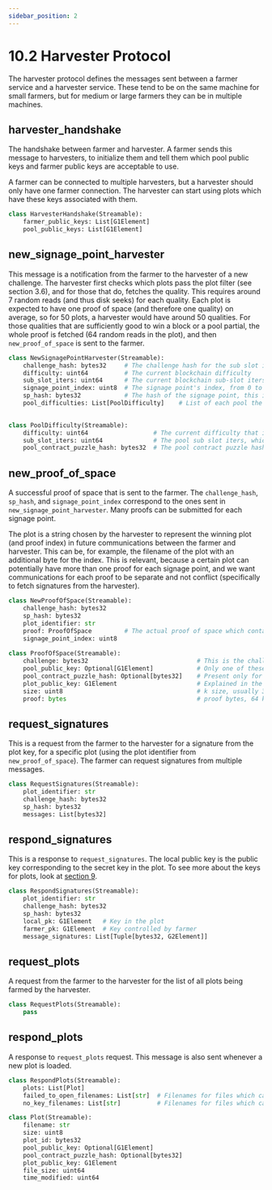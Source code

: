 ```yaml
---
sidebar_position: 2
---
```


# 10.2 Harvester Protocol
The harvester protocol defines the messages sent between a farmer service and a harvester service. These tend to
be on the same machine for small farmers, but for medium or large farmers they can be in multiple machines.

## harvester_handshake
The handshake between farmer and harvester.
A farmer sends this message to harvesters, to initialize them and tell them which
pool public keys and farmer public keys are acceptable to use.

A farmer can be connected to multiple harvesters, but a harvester should only have one farmer connection.
The harvester can start using plots which have these keys associated with them.

```python
class HarvesterHandshake(Streamable):
    farmer_public_keys: List[G1Element]
    pool_public_keys: List[G1Element]
```

## new_signage_point_harvester

This message is a notification from the farmer to the harvester of a new challenge.
The harvester first checks which plots pass the plot filter (see section 3.6), and for those that do, fetches the quality.
This requires around 7 random reads (and thus disk seeks) for each quality.
Each plot is expected to have one proof of space (and therefore one quality) on average, so for 50 plots, a harvester would have around 50 qualities.
For those qualities that are sufficiently good to win a block or a pool partial, the whole proof is fetched (64 random reads in the plot),
and then `new_proof_of_space` is sent to the farmer.

```python
class NewSignagePointHarvester(Streamable):
    challenge_hash: bytes32     # The challenge hash for the sub slot in which the signage point lies
    difficulty: uint64          # The current blockchain difficulty
    sub_slot_iters: uint64      # The current blockchain sub-slot iters
    signage_point_index: uint8  # The signage point's index, from 0 to 63. 0 for an end of sub slot signage point
    sp_hash: bytes32            # The hash of the signage point, this is == challenge_hash iff the index is 0
    pool_difficulties: List[PoolDifficulty]    # List of each pool the farmer is in, and what the difficulty is for that pool
    

class PoolDifficulty(Streamable):
    difficulty: uint64                  # The current difficulty that is set for plots belonging to this pool contract
    sub_slot_iters: uint64              # The pool sub slot iters, which is static for each network (mainnet, testnet)
    pool_contract_puzzle_hash: bytes32  # The pool contract puzzle hash which can be in many plots
```

## new_proof_of_space
A successful proof of space that is sent to the farmer. The `challenge_hash`, `sp_hash`, and `signage_point_index`
correspond to the ones sent in `new_signage_point_harvester`. Many proofs can be submitted for each signage point.

The plot is a string chosen by the harvester to represent the winning plot (and proof index) in future communications 
between the farmer and harvester. This can be, for example, the filename of the plot with an additional byte for the index.
This is relevant, because a certain plot can potentially have more than one proof for each signage point, and we want
communications for each proof to be separate and not conflict (specifically to fetch signatures from the harvester).

```python
class NewProofOfSpace(Streamable):
    challenge_hash: bytes32
    sp_hash: bytes32
    plot_identifier: str
    proof: ProofOfSpace         # The actual proof of space which contains more data, shown below
    signage_point_index: uint8
    
class ProofOfSpace(Streamable):
    challenge: bytes32                              # This is the challenge for the pospace, explained in section 3.5
    pool_public_key: Optional[G1Element]            # Only one of these two should be present
    pool_contract_puzzle_hash: Optional[bytes32]    # Present only for pooled plots
    plot_public_key: G1Element                      # Explained in the keys section 
    size: uint8                                     # k size, usually 32 but can vary
    proof: bytes                                    # proof bytes, 64 k bit values, total size 8k bytes
```

## request_signatures
This is a request from the farmer to the harvester for a signature from the plot key, for a specific plot (using the
plot identifier from `new_proof_of_space`). The farmer can request signatures from multiple messages.

```python
class RequestSignatures(Streamable):
    plot_identifier: str
    challenge_hash: bytes32
    sp_hash: bytes32
    messages: List[bytes32]
```

## respond_signatures
This is a response to `request_signatures`. The local public key is the public key corresponding to the secret key
in the plot. To see more about the keys for plots, look at [section 9](/docs/09keys/keys-and-signatures).

```python
class RespondSignatures(Streamable):
    plot_identifier: str
    challenge_hash: bytes32
    sp_hash: bytes32
    local_pk: G1Element   # Key in the plot
    farmer_pk: G1Element  # Key controlled by farmer
    message_signatures: List[Tuple[bytes32, G2Element]]
```



## request_plots
A request from the farmer to the harvester for the list of all plots being farmed by the harvester.

```python
class RequestPlots(Streamable):
    pass
```

## respond_plots
A response to `request_plots` request. This message is also sent whenever a new plot is loaded.

```python
class RespondPlots(Streamable):
    plots: List[Plot]
    failed_to_open_filenames: List[str]  # Filenames for files which cannot be opened
    no_key_filenames: List[str]          # Filenames for files which cannot be farmed by this farmer

class Plot(Streamable):
    filename: str
    size: uint8
    plot_id: bytes32
    pool_public_key: Optional[G1Element]
    pool_contract_puzzle_hash: Optional[bytes32]
    plot_public_key: G1Element
    file_size: uint64
    time_modified: uint64
```
